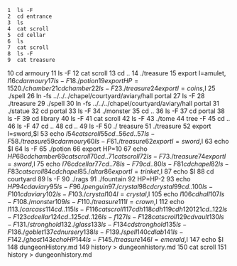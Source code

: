     1  ls -F
    2  cd entrance
    3  ls
    4  cat scroll
    5  cd cellar
    6  ls
    7  cat scroll
    8  ls -F
    9  cat treasure
   10  cd armoury
   11  ls -F
   12  cat scroll
   13  cd ..
   14  ./treasure
   15  export I=amulet, $I
   16  cd armoury
   17  ls -F
   18  ./potion
   19  export HP=15
   20  ./chamber
   21  cd chamber
   22  ls -F
   23  ./treasure
   24  export I=coins,$I
   25  ./spell
   26  ln -fs ../../../chapel/courtyard/aviary/hall portal
   27  ls -F
   28  ./treasure
   29  ./spell
   30  ln -fs ../../../chapel/courtyard/aviary/hall portal
   31  ./statue
   32  cd portal
   33  ls -F
   34  ./monster
   35  cd ..
   36  ls -F
   37  cd portal
   38  ls -F
   39  cd library
   40  ls -F
   41  cat scroll
   42  ls -F
   43  ./tome
   44  tree -F
   45  cd ..
   46  ls -F
   47  cd ..
   48  cd ..
   49  ls -F
   50  ./ treasure
   51  ./treasure
   52  export I=sword,$I
   53  echo $I
   54  cat scroll
   55  cd..
   56  cd ..
   57  ls -F
   58  ./treasure
   59  cd armoury
   60  ls -F
   61  ./treasure
   62  export I=sword,$I
   63  echo $I
   64  ls -F
   65  ./potion
   66  export HP=10
   67  echo $HP
   68  cd chamber
   69  cat scroll
   70  cd ..
   71  cat scroll
   72  ls -F
   73  ./treasure
   74  export I=sword,$I
   75  echo $I
   76  cd cellar
   77  cd ..
   78  ls -F
   79  cd ..
   80  ls -F
   81  cd chapel
   82  ls -F
   83  cat scroll
   84  cd chapel
   85  ./altar
   86  export I=trinket,$I
   87  echo $I
   88  cd courtyard
   89  ls -F
   90  ./rags
   91  ./fountain
   92  HP=HP-2
   93  echo $HP
   94  cd aviary
   95  ls -F
   96  ./penguin
   97  ./ crystal
   98  cd crystal
   99  cd ..
  100  ls -F
  101  cd aviary
  102  ls -F
  103  ./crystal
  104  I=crystal,$I
  105  echo $I
  106  cd hall
  107  ls -F
  108  ./monster
  109  ls -F
  110  ./treasure
  111  I=crown,$I
  112  echo $I
  113  ./carcass
  114  cd ..
  115  ls -F
  116  cat scroll
  117  cd h 
  118  cd h 
  119  cd h
  120   
  121  cd ..
  122  ls -F
  123  cd cellar
  124  cd ..
  125  cd ..
  126  ls -f
  127  ls -F
  128  cat scroll
  129  cd vault
  130  ls -F
  131  ./stronghold
  132  ./glass
  133  ls -F
  134  cd stronghold
  135  ls -F
  136  ./goblet
  137  cd nursery
  138  ls -F
  139  ./spell
  140  cd lab
  141  ls -F
  142  ./ghost
  143  echo HP
  144  ls -F
  145  ./treasure
  146  I=emerald,$I
  147  echo $I
  148  dungeonHistory.md
  149  history > dungeonhistory.md
  150  cat scroll
  151  history > dungeonhistory.md
